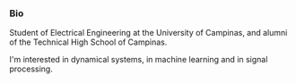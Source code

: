 ### Bio

Student of Electrical Engineering at the University of Campinas, and alumni of the Technical High School of Campinas.

I'm interested in dynamical systems, in machine learning and in signal processing.
